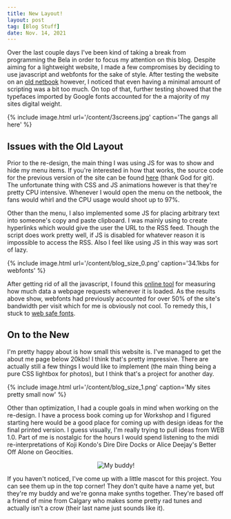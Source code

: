 ```yaml
---
title: New Layout!
layout: post
tag: [Blog Stuff]
date: Nov. 14, 2021
---
```


Over the last couple days I've been kind of taking a break from programming the Bela in order to focus my attention on this blog. Despite aiming for a lightweight website, I made a few compromises by deciding to use javascript and webfonts for the sake of style. After testing the website on an [old netbook](https://www.cnet.com/products/acer-aspire-one-d250/specs/) however, I noticed that even having a minimal amount of scripting was a bit too much. On top of that, further testing showed that the typefaces imported by Google fonts accounted for the a majority of my sites digital weight.

{% include image.html url='/content/3screens.jpg' caption='The gangs all here' %}

## Issues with the Old Layout

Prior to the re-design, the main thing I was using JS for was to show and hide my menu items. If you're interested in how that works, the source code for the previous version of the site can be found [here](https://github.com/cheesoup/GRPH/tree/bf5ac20a3080064854d65529b38d4fbd6abc8bad) (thank God for git). The unfortunate thing with CSS and JS animations however is that they're pretty CPU intensive. Whenever I would open the menu on the netbook, the fans would whirl and the CPU usage would shoot up to 97%.

Other than the menu, I also implemented some JS for placing arbitrary text into someone's copy and paste clipboard. I was mainly using to create hyperlinks which would give the user the URL to the RSS feed. Though the script does work pretty well, if JS is disabled for whatever reason it is impossible to access the RSS. Also I feel like using JS in this way was sort of lazy.

{% include image.html url='/content/blog_size_0.png' caption='34.1kbs for webfonts' %}

After getting rid of all the javascript, I found this [online tool](https://tools.pingdom.com/) for measuring how much data a webpage requests whenever it is loaded. As the results above show, webfonts had previously accounted for over 50% of the site's bandwidth per visit which for me is obviously not cool. To remedy this, I stuck to [web safe fonts](https://www.cssfontstack.com/).

## On to the New

I'm pretty happy about is how small this website is. I've managed to get the about me page below 20kbs! I think that's pretty impressive. There are actually still a few things I would like to implement (the main thing being a pure CSS lightbox for photos), but I think that's a project for another day.

{% include image.html url='/content/blog_size_1.png' caption='My sites pretty small now' %}

Other than optimization, I had a couple goals in mind when working on the re-design. I have a process book coming up for Workshop and I figured starting here would be a good place for coming up with design ideas for the final printed version. I guess visually, I'm really trying to pull ideas from WEB 1.0. Part of me is nostalgic for the hours I would spend listening to the midi re-interpretations of Koji Kondo's Dire Dire Docks or Alice Deejay's Better Off Alone on Geocities.

<p align="center"><img src="{{ "/assets/images/splash.gif" | relative_url }}" alt="My buddy!"/></p>

If you haven't noticed, I've come up with a little mascot for this project. You can see them up in the top corner! They don't quite have a name yet, but they're my buddy and we're gonna make synths together. They're based off a friend of mine from Calgary who makes some pretty rad tunes and actually isn't a crow (their last name just sounds like it).
